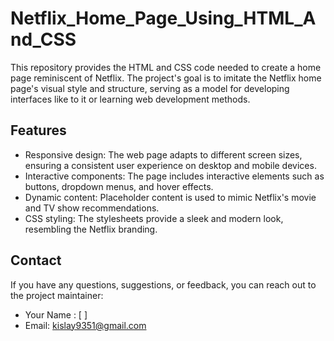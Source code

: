 # Netflix_Home_Page_Using_HTML_And_CSS

This repository provides the HTML and CSS code needed to create a home page reminiscent of Netflix. The project's goal is to imitate the Netflix home page's visual style and structure, serving as a model for developing interfaces like to it or learning web development methods.


## Features

- Responsive design: The web page adapts to different screen sizes, ensuring a consistent user experience on desktop and mobile devices.
- Interactive components: The page includes interactive elements such as buttons, dropdown menus, and hover effects.
- Dynamic content: Placeholder content is used to mimic Netflix's movie and TV show recommendations.
- CSS styling: The stylesheets provide a sleek and modern look, resembling the Netflix branding.

## Contact

If you have any questions, suggestions, or feedback, you can reach out to the project maintainer:

- Your Name : [ ]
- Email: [kislay9351@gmail.com](mailto:kislay9351@gmail.com)
